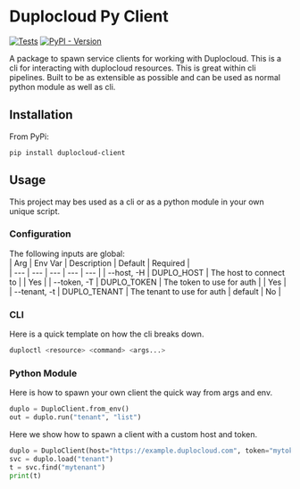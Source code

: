 # Duplocloud Py Client  

[![Tests](https://github.com/duplocloud/duploctl/actions/workflows/test.yml/badge.svg)](https://github.com/duplocloud/duploctl/actions/workflows/test.yml) [![PyPI - Version](https://img.shields.io/pypi/v/duplocloud-client)](https://pypi.org/project/duplocloud-client/)


A package to spawn service clients for working with Duplocloud. This is a cli for interacting with duplocloud resources. This is great within cli pipelines. Built to be as extensible as possible and can be used as normal python module as well as cli. 

## Installation  

From PyPi:
```
pip install duplocloud-client
```

## Usage 

This project may bes used as a cli or as a python module in your own unique script. 

### Configuration  

The following inputs are global:  
| Arg | Env Var | Description | Default | Required |  
| --- | --- | --- | --- | --- |
| --host, -H | DUPLO_HOST | The host to connect to |  | Yes |
| --token, -T | DUPLO_TOKEN | The token to use for auth |  | Yes |
| --tenant, -t | DUPLO_TENANT | The tenant to use for auth | default | No | 

### CLI  

Here is a quick template on how the cli breaks down. 

```sh
duploctl <resource> <command> <args...>
```

### Python Module

Here is how to spawn your own client the quick way from args and env. 

```python
duplo = DuploClient.from_env()
out = duplo.run("tenant", "list")
```

Here we show how to spawn a client with a custom host and token. 

```python
duplo = DuploClient(host="https://example.duplocloud.com", token="mytoken")
svc = duplo.load("tenant")
t = svc.find("mytenant")
print(t)
```
